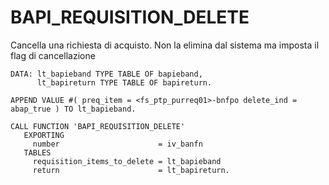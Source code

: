 <h1>BAPI_REQUISITION_DELETE</h1>     
Cancella una richiesta di acquisto. Non la elimina dal sistema ma imposta il flag di cancellazione

```abap
DATA: lt_bapieband TYPE TABLE OF bapieband,
      lt_bapireturn TYPE TABLE OF bapireturn.

APPEND VALUE #( preq_item = <fs_ptp_purreq01>-bnfpo delete_ind = abap_true ) TO lt_bapieband.

CALL FUNCTION 'BAPI_REQUISITION_DELETE'
   EXPORTING
     number                      = iv_banfn
   TABLES
     requisition_items_to_delete = lt_bapieband
     return                      = lt_bapireturn.
```

